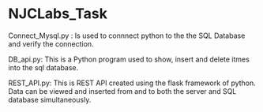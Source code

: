 # NJCLabs_Task

Connect_Mysql.py :
        Is used to connnect python to the the SQL Database and verify the connection.

DB_api.py:
        This is a  Python program  used to show, insert and delete itmes into the sql database.
        
REST_API.py:
    This is REST API created using the flask framework of python. Data can be viewed and inserted from and to both the server and SQL database simultaneously.
